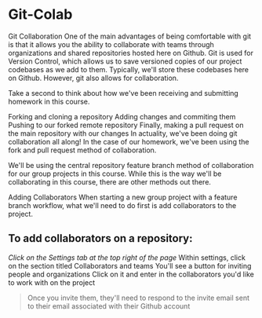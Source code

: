 # Git-Colab

Git Collaboration
One of the main advantages of being comfortable with git is that it allows you the ability to collaborate with teams through organizations and shared repositories hosted here on Github. Git is used for Version Control, which allows us to save versioned copies of our project codebases as we add to them. Typically, we'll store these codebases here on Github. However, git also allows for collaboration.

Take a second to think about how we've been receiving and submitting homework in this course.

Forking and cloning a repository
Adding changes and commiting them
Pushing to our forked remote repository
Finally, making a pull request on the main repository with our changes
In actuality, we've been doing git collaboration all along! In the case of our homework, we've been using the fork and pull request method of collaboration.

We'll be using the central repository feature branch method of collaboration for our group projects in this course. While this is the way we'll be collaborating in this course, there are other methods out there.

Adding Collaborators
When starting a new group project with a feature branch workflow, what we'll need to do first is add collaborators to the project.

## To add collaborators on a repository:

*Click on the Settings tab at the top right of the page*
Within settings, click on the section titled Collaborators and teams
You'll see a button for inviting people and organizations
Click on it and enter in the collaborators you'd like to work with on the project

> Once you invite them, they'll need to respond to the invite email sent to their email associated with their Github account
